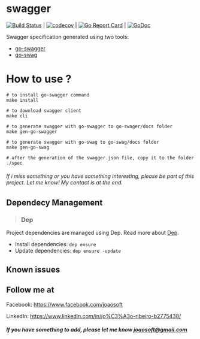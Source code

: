 # swagger
[![Build Status](https://travis-ci.org/joaosoft/swagger.svg?branch=master)](https://travis-ci.org/joaosoft/swagger) | [![codecov](https://codecov.io/gh/joaosoft/swagger/branch/master/graph/badge.svg)](https://codecov.io/gh/joaosoft/swagger) | [![Go Report Card](https://goreportcard.com/badge/github.com/joaosoft/swagger)](https://goreportcard.com/report/github.com/joaosoft/swagger) | [![GoDoc](https://godoc.org/github.com/joaosoft/swagger?status.svg)](https://godoc.org/github.com/joaosoft/swagger)

Swagger specification generated using two tools:
* [go-swagger](https://github.com/go-swagger/go-swagger)
* [go-swag](https://github.com/swaggo/swag)

# How to use ?
```
# to install go-swagger command
make install

# to download swagger client
make cli

# to generate swagger with go-swagger to go-swager/docs folder
make gen-go-swagger

# to generate swagger with go-swag to go-swag/docs folder
make gen-go-swag

# after the generation of the swagger.json file, copy it to the folder ./spec
```

###### If i miss something or you have something interesting, please be part of this project. Let me know! My contact is at the end.

## Dependecy Management 
>### Dep

Project dependencies are managed using Dep. Read more about [Dep](https://github.com/golang/dep).
* Install dependencies: `dep ensure`
* Update dependencies: `dep ensure -update`

## Known issues

## Follow me at
Facebook: https://www.facebook.com/joaosoft

LinkedIn: https://www.linkedin.com/in/jo%C3%A3o-ribeiro-b2775438/

##### If you have something to add, please let me know joaosoft@gmail.com
